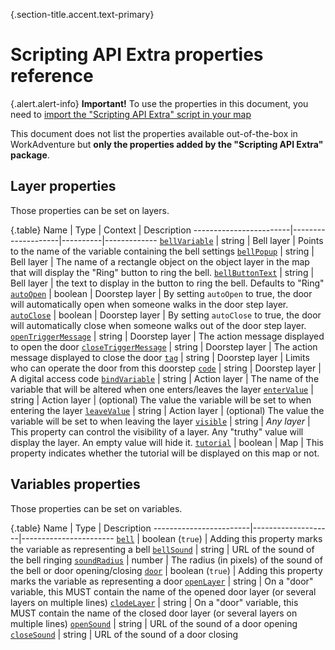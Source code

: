 {.section-title.accent.text-primary}
# Scripting API Extra properties reference

{.alert.alert-info}
**Important!** To use the properties in this document, you need to [import the "Scripting API Extra" script in your map](about.md#importing-the-extended-features)

This document does not list the properties available out-of-the-box in WorkAdventure but **only the properties added
by the "Scripting API Extra" package**.

## Layer properties

Those properties can be set on layers.

{.table}
Name                    |  Type              | Context | Description
------------------------|--------------------|----------|-------------
[`bellVariable`](bells.md#the-bell-display-layer)       | string             | Bell layer | Points to the name of the variable containing the bell settings
[`bellPopup`](bells.md#adding-a-bell-button)            | string             | Bell layer |  The name of a rectangle object on the object layer in the map that will display the "Ring" button to ring the bell.
[`bellButtonText`](bells.md#adding-a-bell-button)       | string             | Bell layer |  the text to display in the button to ring the bell. Defaults to "Ring"
[`autoOpen`](doors.md#automatically-vs-manually-opening-the-door) | boolean  | Doorstep layer |  By setting `autoOpen` to true, the door will automatically open when someone walks in the door step layer. 
[`autoClose`](doors.md#automatically-vs-manually-opening-the-door) | boolean  | Doorstep layer | By setting `autoClose` to true, the door will automatically close when someone walks out of the door step layer. 
[`openTriggerMessage`](doors.md#configuring-the-openclose-door-message) | string | Doorstep layer | The action message displayed to open the door 
[`closeTriggerMessage`](doors.md#configuring-the-openclose-door-message) | string | Doorstep layer | The action message displayed to close the door
[`tag`](doors.md#limiting-who-can-openclose-the-door) | string | Doorstep layer | Limits who can operate the door from this doorstep
[`code`](doors.md#setting-a-digital-code-access-on-your-door) | string | Doorstep layer | A digital access code
[`bindVariable`](generic-action-layers.md)  | string | Action layer | The name of the variable that will be altered when one enters/leaves the layer
[`enterValue`](generic-action-layers.md)  | string | Action layer | (optional) The value the variable will be set to when entering the layer
[`leaveValue`](generic-action-layers.md)  | string | Action layer | (optional) The value the variable will be set to when leaving the layer
[`visible`](variable-to-property-binding.md#the-special-visible-property) | string | *Any layer* | This property can control the visibility of a layer. Any "truthy" value will display the layer. An empty value will hide it.
[`tutorial`](tutorial.md) | boolean | Map | This property indicates whether the tutorial will be displayed on this map or not.

## Variables properties

Those properties can be set on variables.

{.table}
Name                    |  Type              | Description
------------------------|--------------------|-----------------------
[`bell`](bells.md#the-bell-variable)               | boolean (`true`)   | Adding this property marks the variable as representing a bell
[`bellSound`](bells.md#the-bell-variable)          | string             | URL of the sound of the bell ringing
[`soundRadius`](bells.md#the-bell-variable)        | number             | The radius (in pixels) of the sound of the bell or door opening/closing
[`door`](doors.md#the-door-variable)               | boolean (`true`)   | Adding this property marks the variable as representing a door
[`openLayer`](doors.md#the-door-variable)          | string             | On a "door" variable, this MUST contain the name of the opened door layer (or several layers on multiple lines)
[`clodeLayer`](doors.md#the-door-variable)         | string             | On a "door" variable, this MUST contain the name of the closed door layer (or several layers on multiple lines)
[`openSound`](doors.md#opening--closing-sound)     | string             | URL of the sound of a door opening
[`closeSound`](doors.md#opening--closing-sound)    | string             | URL of the sound of a door closing
